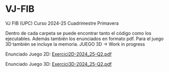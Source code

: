 # VJ-FIB
VJ FIB (UPC) Curso 2024-25 Cuadrimestre Primavera

Dentro de cada carpeta se puede encontrar tanto el código como los ejecutables. Además también los enunciados en formato pdf.
Para el juego 3D también se incluye la memoria.
JUEGO 3D -> Work in progress

Enunciado Juego 2D:
[Exercici2D-2024_25-Q2.pdf](https://github.com/user-attachments/files/19395688/Exercici2D-2024_25-Q2.pdf)

Enunciado Juego 3D: [Exercici3D-2024_25-Q2.pdf](https://github.com/user-attachments/files/19931884/Exercici3D-2024_25-Q2.pdf)
